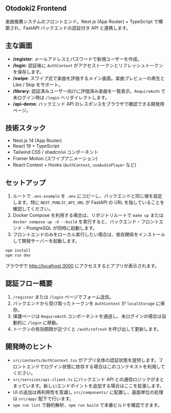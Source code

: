 ## Otodoki2 Frontend

楽曲推薦システムのフロントエンド。Next.js (App Router) + TypeScript で構築され、FastAPI バックエンドの認証付き API と連携します。

## 主な画面

- **/register**: メールアドレスとパスワードで新規ユーザーを作成。
- **/login**: 認証後に `AuthContext` がアクセストークンとリフレッシュトークンを保存します。
- **/swipe**: スワイプ式で楽曲を評価するメイン画面。楽曲プレビューの再生と Like / Skip をサポート。
- **/library**: 認証済みユーザー向けに評価済み楽曲を一覧表示。`RequireAuth` で未ログイン時は `/login` へリダイレクトします。
- **/api-demo**: バックエンド API のレスポンスをブラウザで確認できる開発用ページ。

## 技術スタック

- Next.js 14 (App Router)
- React 19 + TypeScript
- Tailwind CSS / shadcn/ui コンポーネント
- Framer Motion (スワイプアニメーション)
- React Context + Hooks (`AuthContext`, `useAudioPlayer` など)

## セットアップ

1. ルートで `.env.example` を `.env` にコピーし、バックエンドと同じ値を設定します。特に `NEXT_PUBLIC_API_URL` が FastAPI の URL を指していることを確認してください。
2. Docker Compose を利用する場合は、リポジトリルートで `make up` または `docker compose up -d --build` を実行すると、バックエンド・フロントエンド・PostgreSQL が同時に起動します。
3. フロントエンドのみをローカル実行したい場合は、依存関係をインストールして開発サーバーを起動します。

```bash
npm install
npm run dev
```

ブラウザで [http://localhost:3000](http://localhost:3000) にアクセスするとアプリが表示されます。

## 認証フロー概要

1. `/register` または `/login` ページでフォーム送信。
2. バックエンドから受け取ったトークンを `AuthContext` が `localStorage` に保存。
3. 保護ページは `RequireAuth` コンポーネントを通過し、未ログインの場合は自動的に `/login` に移動。
4. トークンの有効期限が近づくと `/auth/refresh` を呼び出して更新します。

## 開発時のヒント

- `src/contexts/AuthContext.tsx` がアプリ全体の認証状態を提供します。フロントエンドでログイン状態に依存する場合はこのコンテキストを利用してください。
- `src/services/api-client.ts` にバックエンド API との通信ロジックがまとまっています。新しいエンドポイントを追加する場合はここを拡張します。
- UI の追加は再利用性を意識し `src/components/` に配置し、画面単位の処理は `src/app/` 配下で行います。
- `npm run lint` で静的解析、`npm run build` で本番ビルドを確認できます。
